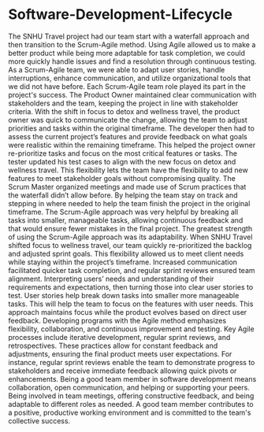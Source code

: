 # Software-Development-Lifecycle


The SNHU Travel project had our team start with a waterfall approach and then transition to the Scrum-Agile method. Using Agile allowed us to make a better product while being more adaptable for task completion, we could more quickly handle issues and find a resolution through continuous testing. As a Scrum-Agile team, we were able to adapt user stories, handle interruptions, enhance communication, and utilize organizational tools that we did not have before.
Each Scrum-Agile team role played its part in the project's success. The Product Owner maintained clear communication with stakeholders and the team, keeping the project in line with stakeholder criteria. With the shift in focus to detox and wellness travel, the product owner was quick to communicate the change, allowing the team to adjust priorities and tasks within the original timeframe.
The developer then had to assess the current project’s features and provide feedback on what goals were realistic within the remaining timeframe. This helped the project owner re-prioritize tasks and focus on the most critical features or tasks. The tester updated his test cases to align with the new focus on detox and wellness travel. This flexibility lets the team have the flexibility to add new features to meet stakeholder goals without compromising quality.
The Scrum Master organized meetings and made use of Scrum practices that the waterfall didn’t allow before. By helping the team stay on track and stepping in where needed to help the team finish the project in the original timeframe. The Scrum-Agile approach was very helpful by breaking all tasks into smaller, manageable tasks, allowing continuous feedback and that would ensure fewer mistakes in the final project. 
The greatest strength of using the Scrum-Agile approach was its adaptability. When SNHU Travel shifted focus to wellness travel, our team quickly re-prioritized the backlog and adjusted sprint goals. This flexibility allowed us to meet client needs while staying within the project’s timeframe. Increased communication facilitated quicker task completion, and regular sprint reviews ensured team alignment.
Interpreting users’ needs and understanding of their requirements and expectations, then turning those into clear user stories to test. User stories help break down tasks into smaller more manageable tasks.  This will help the team to focus on the features with user needs. This approach maintains focus while the product evolves based on direct user feedback.
Developing programs with the Agile method emphasizes flexibility, collaboration, and continuous improvement and testing. Key Agile processes include iterative development, regular sprint reviews, and retrospectives. These practices allow for constant feedback and adjustments, ensuring the final product meets user expectations. For instance, regular sprint reviews enable the team to demonstrate progress to stakeholders and receive immediate feedback allowing quick pivots or enhancements.
Being a good team member in software development means collaboration, open communication, and helping or supporting your peers. Being involved in team meetings, offering constructive feedback, and being adaptable to different roles as needed. A good team member contributes to a positive, productive working environment and is committed to the team's collective success.
